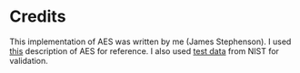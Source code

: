 # Credits

This implementation of AES was written by me (James
Stephenson). I used [this][1] description of AES for
reference. I also used [test data][2] from NIST for validation.

[1]: http://nvlpubs.nist.gov/nistpubs/FIPS/NIST.FIPS.197.pdf

[2]: https://csrc.nist.gov/Projects/cryptographic-algorithm-validation-program/Block-Ciphers
